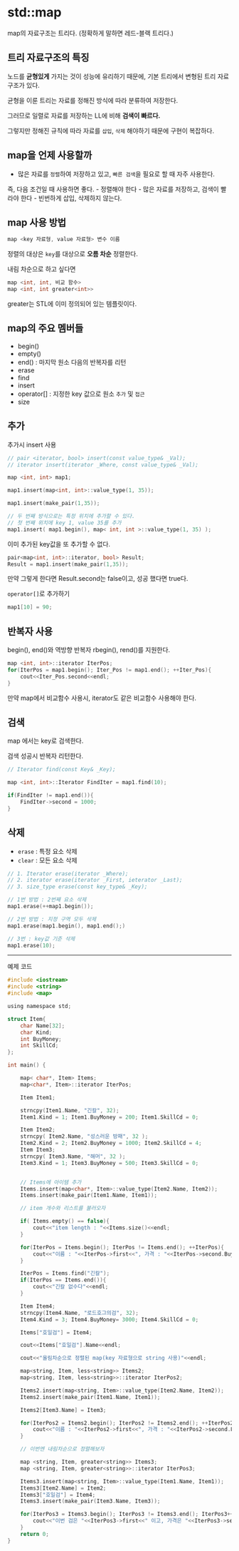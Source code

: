 # std::map

map의 자료구조는 트리다. (정확하게 말하면 레드-블랙 트리다.)

## 트리 자료구조의 특징

노드를 **균형있게** 가지는 것이 성능에 유리하기 때문에, 기본 트리에서 변형된 트리 자료구조가 있다.

균형을 이룬 트리는 자료를 정해진 방식에 따라 분류하여 저장한다.

그러므로 일렬로 자료를 저장하는 LL에 비해 **검색이 빠르다.**

그렇지만 정해진 규칙에 따라 자료를 `삽입`, `삭제` 해야하기 때문에 구현이 복잡하다.

## map을 언제 사용할까

- 많은 자료를 `정렬`하여 저장하고 있고, `빠른 검색`을 필요로 할 때 자주 사용한다.

즉, 다음 조건일 때 사용하면 좋다.
	- 정렬해야 한다
	- 많은 자료를 저장하고, 검색이 빨라야 한다
	- 빈번하게 삽입, 삭제하지 않는다.

## map 사용 방법

```C
map <key 자료형, value 자료형> 변수 이름
```

정렬의 대상은 `key`를 대상으로 **오름 차순** 정렬한다.

내림 차순으로 하고 싶다면

```C
map <int, int, 비교 함수>
map <int, int greater<int>>
```

greater는 STL에 이미 정의되어 있는 템플릿이다.

## map의 주요 멤버들

- begin()
- empty()
- end() : 마지막 원소 다음의 반복자를 리턴
- erase
- find
- insert
- operator[] : 지정한 key 값으로 원소 `추가` 및 `접근`
- size

## 추가

추가시 insert 사용

```C
// pair <iterator, bool> insert(const value_type& _Val);
// iterator insert(iterator _Where, const value_type& _Val);

map <int, int> map1;

map1.insert(map<int, int>::value_type(1, 35));

map1.insert(make_pair(1,35));

// 두 번째 방식으로는 특정 위치에 추가할 수 있다.
// 첫 번째 위치에 key 1, value 35를 추가
map1.insert( map1.begin(), map< int, int >::value_type(1, 35) );
```

이미 추가된 key값을 또 추가할 수 없다.

```C
pair<map<int, int>::iterator, bool> Result;
Result = map1.insert(make_pair(1,35));
```

만약 그렇게 한다면 Result.second는 false이고, 성공 했다면 true다.

`operator[]`로 추가하기

```C
map1[10] = 90;
```

## 반복자 사용

begin(), end()와  역방향 반복자 rbegin(), rend()를 지원한다.

```C
map <int, int>::iterator IterPos;
for(IterPos = map1.begin(); Iter_Pos != map1.end(); ++Iter_Pos){
	cout<<Iter_Pos.second<<endl;
}
```

만약 map에서 비교함수 사용시, iterator도 같은 비교함수 사용해야 한다.


## 검색

map 에서는 key로 검색한다.

검색 성공시 반복자 리턴한다.

```C
// Iterator find(const Key& _Key);

map <int, int>::Iterator FindIter = map1.find(10);

if(FindIter != map1.end()){
	FindIter->second = 1000;
}
```

## 삭제

- `erase` : 특정 요소 삭제
- `clear` : 모든 요소 삭제

```C
// 1. Iterator erase(iterator _Where);
// 2. iterator erase(iterator _First, ieterator _Last);
// 3. size_type erase(const key_type& _Key);

// 1번 방법 : 2번째 요소 삭제
map1.erase(++map1.begin());

// 2번 방법 : 지정 구역 모두 삭제
map1.erase(map1.begin(), map1.end();)

// 3번 : key값 기준 삭제
map1.erase(10);
```

---

예제 코드

```C
#include <iostream>
#include <string>
#include <map>

using namespace std;

struct Item{
    char Name[32];
    char Kind;
    int BuyMoney;
    int SkillCd;
};

int main() {

    map< char*, Item> Items;
    map<char*, Item>::iterator IterPos;

    Item Item1;

    strncpy(Item1.Name, "긴칼", 32);
    Item1.Kind = 1; Item1.BuyMoney = 200; Item1.SkillCd = 0;

    Item Item2;
    strncpy( Item2.Name, "성스러운 방패", 32 );
    Item2.Kind = 2; Item2.BuyMoney = 1000; Item2.SkillCd = 4;
    Item Item3;
    strncpy( Item3.Name, "해머", 32 );
    Item3.Kind = 1; Item3.BuyMoney = 500; Item3.SkillCd = 0;


    // Items에 아이템 추가
    Items.insert(map<char*, Item>::value_type(Item2.Name, Item2));
    Items.insert(make_pair(Item1.Name, Item1));

    // item 개수와 리스트를 불러오자

    if( Items.empty() == false){
        cout<<"item length : "<<Items.size()<<endl;
    }

    for(IterPos = Items.begin(); IterPos != Items.end(); ++IterPos){
        cout<<"이름 : "<<IterPos->first<<", 가격 : "<<IterPos->second.BuyMoney<<endl;
    }

    IterPos = Items.find("긴칼");
    if(IterPos == Items.end()){
        cout<<"긴칼 없수다"<<endl;
    }

    Item Item4;
    strncpy(Item4.Name, "로드호그의검", 32);
    Item4.Kind = 3; Item4.BuyMoney= 3000; Item4.SkillCd = 0;

    Items["호일검"] = Item4;

    cout<<Items["호일검"].Name<<endl;

    cout<<"올림차순으로 정렬된 map(key 자료형으로 string 사용)"<<endl;

    map<string, Item, less<string>> Items2;
    map<string, Item, less<string>>::iterator IterPos2;

    Items2.insert(map<string, Item>::value_type(Item2.Name, Item2));
    Items2.insert(make_pair(Item1.Name, Item1));

    Items2[Item3.Name] = Item3;

    for(IterPos2 = Items2.begin(); IterPos2 != Items2.end(); ++IterPos2){
        cout<<"이름 : "<<IterPos2->first<<", 가격 : "<<IterPos2->second.BuyMoney<<endl;
    }

    // 이번엔 내림차순으로 정렬해보자

    map <string, Item, greater<string>> Items3;
    map <string, Item, greater<string>>::iterator IterPos3;

    Items3.insert(map<string, Item>::value_type(Item1.Name, Item1));
    Items3[Item2.Name] = Item2;
    Items3["호일검"] = Item4;
    Items3.insert(make_pair(Item3.Name, Item3));

    for(IterPos3 = Items3.begin(); IterPos3 != Items3.end(); IterPos3++){
        cout<<"이번 검은 "<<IterPos3->first<<" 이고, 가격은 "<<IterPos3->second.BuyMoney<<endl;
    }
    return 0;
}
```
